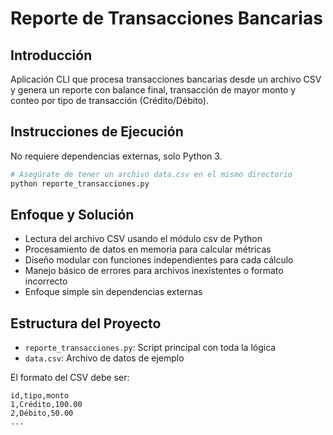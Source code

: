 # Reporte de Transacciones Bancarias

## Introducción
Aplicación CLI que procesa transacciones bancarias desde un archivo CSV y genera un reporte con balance final, transacción de mayor monto y conteo por tipo de transacción (Crédito/Débito).

## Instrucciones de Ejecución
No requiere dependencias externas, solo Python 3.

```bash
# Asegúrate de tener un archivo data.csv en el mismo directorio
python reporte_transacciones.py
```

## Enfoque y Solución
- Lectura del archivo CSV usando el módulo csv de Python
- Procesamiento de datos en memoria para calcular métricas
- Diseño modular con funciones independientes para cada cálculo
- Manejo básico de errores para archivos inexistentes o formato incorrecto
- Enfoque simple sin dependencias externas

## Estructura del Proyecto
- `reporte_transacciones.py`: Script principal con toda la lógica
- `data.csv`: Archivo de datos de ejemplo
  
El formato del CSV debe ser:
```
id,tipo,monto
1,Crédito,100.00
2,Débito,50.00
...
```